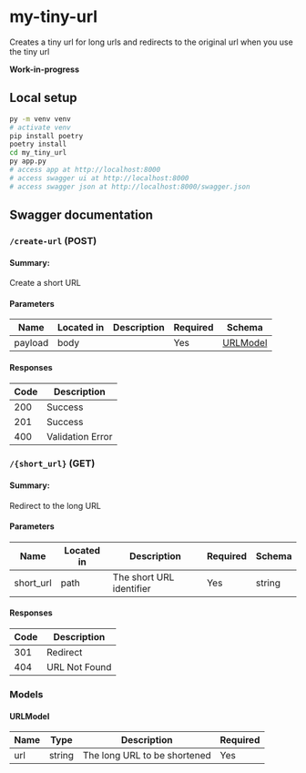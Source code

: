 # my-tiny-url
Creates a tiny url for long urls and redirects to the original url when you use the tiny url

**Work-in-progress**

## Local setup

```sh
py -m venv venv
# activate venv
pip install poetry
poetry install
cd my_tiny_url
py app.py
# access app at http://localhost:8000
# access swagger ui at http://localhost:8000
# access swagger json at http://localhost:8000/swagger.json
```

## Swagger documentation

### `/create-url` (POST)
#### Summary:

Create a short URL

#### Parameters

| Name | Located in | Description | Required | Schema |
| ---- | ---------- | ----------- | -------- | ---- |
| payload | body |  | Yes | [URLModel](#URLModel) |

#### Responses

| Code | Description |
| ---- | ----------- |
| 200 | Success |
| 201 | Success |
| 400 | Validation Error |

### `/{short_url}` (GET)
#### Summary:

Redirect to the long URL

#### Parameters

| Name | Located in | Description | Required | Schema |
| ---- | ---------- | ----------- | -------- | ---- |
| short_url | path | The short URL identifier | Yes | string |

#### Responses

| Code | Description |
| ---- | ----------- |
| 301 | Redirect |
| 404 | URL Not Found |

### Models

#### URLModel

| Name | Type | Description | Required |
| ---- | ---- | ----------- | -------- |
| url | string | The long URL to be shortened | Yes |